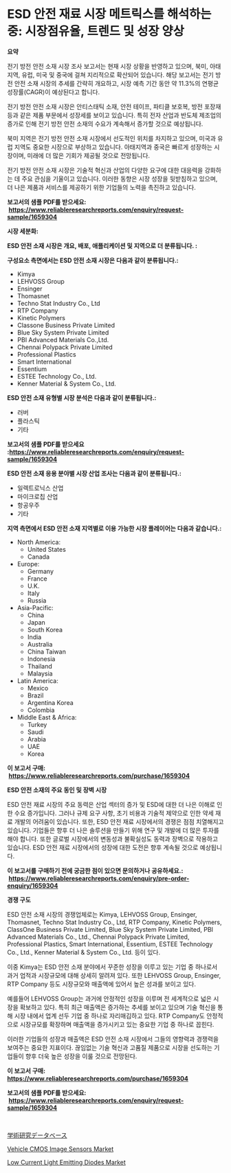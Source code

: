 <p><h1>ESD 안전 재료 시장 메트릭스를 해석하는 중: 시장점유율, 트렌드 및 성장 양상</h1></p><p><strong>요약</strong></p>
<p><p>전기 방전 안전 소재 시장 조사 보고서는 현재 시장 상황을 반영하고 있으며, 북미, 아태지역, 유럽, 미국 및 중국에 걸쳐 지리적으로 확산되어 있습니다. 해당 보고서는 전기 방전 안전 소재 시장의 추세를 간략히 개요하고, 시장 예측 기간 동안 약 11.3%의 연평균 성장률(CAGR)이 예상된다고 합니다.</p><p>전기 방전 안전 소재 시장은 안티스태틱 소재, 안전 테이프, 파티클 보호복, 방전 포장재 등과 같은 제품 부문에서 성장세를 보이고 있습니다. 특히 전자 산업과 반도체 제조업의 증가로 인해 전기 방전 안전 소재의 수요가 계속해서 증가할 것으로 예상됩니다.</p><p>북미 지역은 전기 방전 안전 소재 시장에서 선도적인 위치를 차지하고 있으며, 미국과 유럽 지역도 중요한 시장으로 부상하고 있습니다. 아태지역과 중국은 빠르게 성장하는 시장이며, 미래에 더 많은 기회가 제공될 것으로 전망됩니다.</p><p>전기 방전 안전 소재 시장은 기술적 혁신과 산업의 다양한 요구에 대한 대응력을 강화하는 데 주요 관심을 기울이고 있습니다. 이러한 동향은 시장 성장을 뒷받침하고 있으며, 더 나은 제품과 서비스를 제공하기 위한 기업들의 노력을 촉진하고 있습니다.</p></p>
<p><strong>보고서의 샘플 PDF를 받으세요: &nbsp;<a href="https://www.reliableresearchreports.com/enquiry/request-sample/1659304">https://www.reliableresearchreports.com/enquiry/request-sample/1659304</a></strong></p>
<p><strong>시장 세분화:</strong></p>
<p><strong> ESD 안전 소재 시장은 개요, 배포, 애플리케이션 및 지역으로 더 분류됩니다. :</strong></p>
<p><strong>구성요소 측면에서는 ESD 안전 소재 시장은 다음과 같이 분류됩니다.:</strong></p>
<p><ul><li>Kimya</li><li>LEHVOSS Group</li><li>Ensinger</li><li>Thomasnet</li><li>Techno Stat Industry Co., Ltd</li><li>RTP Company</li><li>Kinetic Polymers</li><li>Classone Business Private Limited</li><li>Blue Sky System Private Limited</li><li>PBI Advanced Materials Co.,Ltd.</li><li>Chennai Polypack Private Limited</li><li>Professional Plastics</li><li>Smart International</li><li>Essentium</li><li>ESTEE Technology Co., Ltd.</li><li>Kenner Material & System Co., Ltd.</li></ul></p>
<p><strong> ESD 안전 소재 유형별 시장 분석은 다음과 같이 분류됩니다.:</strong></p>
<p><ul><li>러버</li><li>플라스틱</li><li>기타</li></ul></p>
<p><strong>보고서의 샘플 PDF를 받으세요 :<a href="https://www.reliableresearchreports.com/enquiry/request-sample/1659304">https://www.reliableresearchreports.com/enquiry/request-sample/1659304</a></strong></p>
<p><strong> ESD 안전 소재 응용 분야별 시장 산업 조사는 다음과 같이 분류됩니다.:</strong></p>
<p><ul><li>일렉트로닉스 산업</li><li>마이크로칩 산업</li><li>항공우주</li><li>기타</li></ul></p>
<p><strong>지역 측면에서 ESD 안전 소재 지역별로 이용 가능한 시장 플레이어는 다음과 같습니다.:</strong></p>
<p><ul>
    <li>
        North America:
        <ul>
            <li>United States</li>
            <li>Canada</li>
        </ul>
    </li>
    <li>
        Europe:
        <ul>
            <li>Germany</li>
            <li>France</li>
            <li>U.K.</li>
            <li>Italy</li>
            <li>Russia</li>
        </ul>
    </li>
    <li>
        Asia-Pacific:
        <ul>
            <li>China</li>
            <li>Japan</li>
            <li>South Korea</li>
            <li>India</li>
            <li>Australia</li>
            <li>China Taiwan</li>
            <li>Indonesia</li>
            <li>Thailand</li>
            <li>Malaysia</li>
        </ul>
    </li>
    <li>
        Latin America:
        <ul>
            <li>Mexico</li>
            <li>Brazil</li>
            <li>Argentina Korea</li>
            <li>Colombia</li>
        </ul>
    </li>
    <li>
        Middle East & Africa:
        <ul>
            <li>Turkey</li>
            <li>Saudi</li>
            <li>Arabia</li>
            <li>UAE</li>
            <li>Korea</li>
        </ul>
    </li>
    </ul></p>
<p><strong>이 보고서 구매: &nbsp;<a href="https://www.reliableresearchreports.com/purchase/1659304">https://www.reliableresearchreports.com/purchase/1659304</a></strong></p>
<p><strong>ESD 안전 소재의 주요 동인 및 장벽 시장</strong></p>
<p><p>ESD 안전 재료 시장의 주요 동력은 산업 섹터의 증가 및 ESD에 대한 더 나은 이해로 인한 수요 증가입니다. 그러나 규제 요구 사항, 초기 비용과 기술적 제약으로 인한 약세 재료 개발의 어려움이 있습니다.  또한, ESD 안전 재료 시장에서의 경쟁은 점점 치열해지고 있습니다. 기업들은 향후 더 나은 솔루션을 만들기 위해 연구 및 개발에 더 많은 투자를 해야 합니다. 또한 글로벌 시장에서의 변동성과 불확실성도 동력과 장벽으로 작용하고 있습니다. ESD 안전 재료 시장에서의 성장에 대한 도전은 향후 계속될 것으로 예상됩니다.</p></p>
<p><strong>이 보고서를 구매하기 전에 궁금한 점이 있으면 문의하거나 공유하세요.: &nbsp;<a href="https://www.reliableresearchreports.com/enquiry/pre-order-enquiry/1659304">https://www.reliableresearchreports.com/enquiry/pre-order-enquiry/1659304</a></strong></p>
<p><strong>경쟁 구도</strong></p>
<p><p>ESD 안전 소재 시장의 경쟁업체로는 Kimya, LEHVOSS Group, Ensinger, Thomasnet, Techno Stat Industry Co., Ltd, RTP Company, Kinetic Polymers, ClassOne Business Private Limited, Blue Sky System Private Limited, PBI Advanced Materials Co., Ltd., Chennai Polypack Private Limited, Professional Plastics, Smart International, Essentium, ESTEE Technology Co., Ltd., Kenner Material & System Co., Ltd. 등이 있다. </p><p>이중 Kimya는 ESD 안전 소재 분야에서 꾸준한 성장을 이루고 있는 기업 중 하나로서 과거 업적과 시장규모에 대해 상세히 알려져 있다. 또한 LEHVOSS Group, Ensinger, RTP Company 등도 시장규모와 매출액에 있어서 높은 성과를 보이고 있다. </p><p>예를들어 LEHVOSS Group는 과거에 안정적인 성장을 이루며 전 세계적으로 넓은 시장을 확보하고 있다. 특히 최근 매출액은 증가하는 추세를 보이고 있으며 기술 혁신을 통해 시장 내에서 업계 선두 기업 중 하나로 자리매김하고 있다. RTP Company도 안정적으로 시장규모를 확장하며 매출액을 증가시키고 있는 중요한 기업 중 하나로 꼽힌다.</p><p>이러한 기업들의 성장과 매출액은 ESD 안전 소재 시장에서 그들의 영향력과 경쟁력을 보여주는 중요한 지표이다. 끊임없는 기술 혁신과 고품질 제품으로 시장을 선도하는 기업들이 향후 더욱 높은 성장을 이룰 것으로 전망된다.</p></p>
<p><strong>이 보고서 구매: &nbsp; <a href="https://www.reliableresearchreports.com/purchase/1659304">https://www.reliableresearchreports.com/purchase/1659304</a></strong></p>
<p><strong>보고서의 샘플 PDF를 받으세요: &nbsp;<a href="https://www.reliableresearchreports.com/enquiry/request-sample/1659304">https://www.reliableresearchreports.com/enquiry/request-sample/1659304</a></strong><strong></strong></p>
<p>&nbsp;</p>
<p><p><a href="https://github.com/MosesSpinka1914/Market-Research-Report-List-1/blob/main/571616713675.md">学術研究データベース</a></p><p><a href="https://github.com/nancykennedykellievqfqt2/Market-Research-Report-List-1/blob/main/vehicle-cmos-image-sensors-market.md">Vehicle CMOS Image Sensors Market</a></p><p><a href="https://github.com/seekum/Market-Research-Report-List-2/blob/main/low-current-light-emitting-diodes-market.md">Low Current Light Emitting Diodes Market</a></p></p>